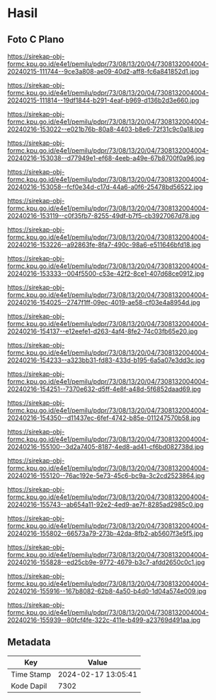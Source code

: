 # Hasil

## Foto C Plano

https://sirekap-obj-formc.kpu.go.id/e4e1/pemilu/pdpr/73/08/13/20/04/7308132004004-20240215-111744--9ce3a808-ae09-40d2-aff8-fc6a841852d1.jpg

https://sirekap-obj-formc.kpu.go.id/e4e1/pemilu/pdpr/73/08/13/20/04/7308132004004-20240215-111814--19df1844-b291-4eaf-b969-d136b2d3e660.jpg

https://sirekap-obj-formc.kpu.go.id/e4e1/pemilu/pdpr/73/08/13/20/04/7308132004004-20240216-153022--e021b76b-80a8-4403-b8e6-72f31c9c0a18.jpg

https://sirekap-obj-formc.kpu.go.id/e4e1/pemilu/pdpr/73/08/13/20/04/7308132004004-20240216-153038--d77949e1-ef68-4eeb-a49e-67b8700f0a96.jpg

https://sirekap-obj-formc.kpu.go.id/e4e1/pemilu/pdpr/73/08/13/20/04/7308132004004-20240216-153058--fcf0e34d-c17d-44a6-a0f6-25478bd56522.jpg

https://sirekap-obj-formc.kpu.go.id/e4e1/pemilu/pdpr/73/08/13/20/04/7308132004004-20240216-153119--c0f35fb7-8255-49df-b7f5-cb3927067d78.jpg

https://sirekap-obj-formc.kpu.go.id/e4e1/pemilu/pdpr/73/08/13/20/04/7308132004004-20240216-153226--a92863fe-8fa7-490c-98a6-e511646bfd18.jpg

https://sirekap-obj-formc.kpu.go.id/e4e1/pemilu/pdpr/73/08/13/20/04/7308132004004-20240216-153333--004f5500-c53e-42f2-8ce1-407d68ce0912.jpg

https://sirekap-obj-formc.kpu.go.id/e4e1/pemilu/pdpr/73/08/13/20/04/7308132004004-20240216-154025--2747f1ff-09ec-4019-ae58-cf03e4a8954d.jpg

https://sirekap-obj-formc.kpu.go.id/e4e1/pemilu/pdpr/73/08/13/20/04/7308132004004-20240216-154137--e12eefe1-d263-4af4-8fe2-74c03fb65e20.jpg

https://sirekap-obj-formc.kpu.go.id/e4e1/pemilu/pdpr/73/08/13/20/04/7308132004004-20240216-154233--a323bb31-fd83-433d-b195-6a5a07e3dd3c.jpg

https://sirekap-obj-formc.kpu.go.id/e4e1/pemilu/pdpr/73/08/13/20/04/7308132004004-20240216-154251--7370e632-d5ff-4e8f-a48d-5f6852daad69.jpg

https://sirekap-obj-formc.kpu.go.id/e4e1/pemilu/pdpr/73/08/13/20/04/7308132004004-20240216-154350--d11437ec-6fef-4742-b85e-011247570b58.jpg

https://sirekap-obj-formc.kpu.go.id/e4e1/pemilu/pdpr/73/08/13/20/04/7308132004004-20240216-155100--3d2a7405-8187-4ed8-ad41-cf6bd082738d.jpg

https://sirekap-obj-formc.kpu.go.id/e4e1/pemilu/pdpr/73/08/13/20/04/7308132004004-20240216-155120--76ac192e-5e73-45c6-bc9a-3c2cd2523864.jpg

https://sirekap-obj-formc.kpu.go.id/e4e1/pemilu/pdpr/73/08/13/20/04/7308132004004-20240216-155743--ab654a11-92e2-4ed9-ae7f-8285ad2985c0.jpg

https://sirekap-obj-formc.kpu.go.id/e4e1/pemilu/pdpr/73/08/13/20/04/7308132004004-20240216-155802--66573a79-273b-42da-8fb2-ab5607f3e5f5.jpg

https://sirekap-obj-formc.kpu.go.id/e4e1/pemilu/pdpr/73/08/13/20/04/7308132004004-20240216-155828--ed25cb9e-9772-4679-b3c7-afdd2650c0c1.jpg

https://sirekap-obj-formc.kpu.go.id/e4e1/pemilu/pdpr/73/08/13/20/04/7308132004004-20240216-155916--167b8082-62b8-4a50-b4d0-1d04a574e009.jpg

https://sirekap-obj-formc.kpu.go.id/e4e1/pemilu/pdpr/73/08/13/20/04/7308132004004-20240216-155939--80fcf4fe-322c-411e-b499-a23769d491aa.jpg


## Metadata

| Key        | Value               |
| ---------- | ------------------- |
| Time Stamp | 2024-02-17 13:05:41 |
| Kode Dapil | 7302                |



